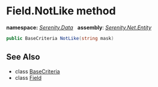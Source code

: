# Field.NotLike method
**namespace:** *[Serenity.Data](../../README.md#serenity.data-namespace)*   **assembly**: *[Serenity.Net.Entity](../../README.md)*

```csharp
public BaseCriteria NotLike(string mask)
```

## See Also

* class [BaseCriteria](../Serenity.Net.Data/../BaseCriteria.md)
* class [Field](../Field.md)